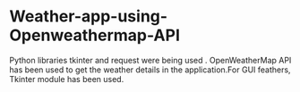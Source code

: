 # Weather-app-using-Openweathermap-API

Python libraries tkinter and request were being used . OpenWeatherMap API has been used to get the weather details in the application.For GUI feathers, Tkinter module has been used.
